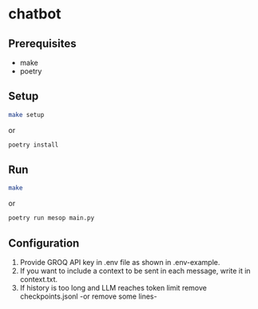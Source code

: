 # chatbot

## Prerequisites

* make
* poetry

## Setup

```sh
make setup
```

or

```sh
poetry install
```

## Run

```sh
make
```

or

```sh
poetry run mesop main.py
```

## Configuration

1. Provide GROQ API key in .env file as shown in .env-example.
2. If you want to include a context to be sent in each message, write it in context.txt.
3. If history is too long and LLM reaches token limit remove checkpoints.jsonl -or remove some lines-